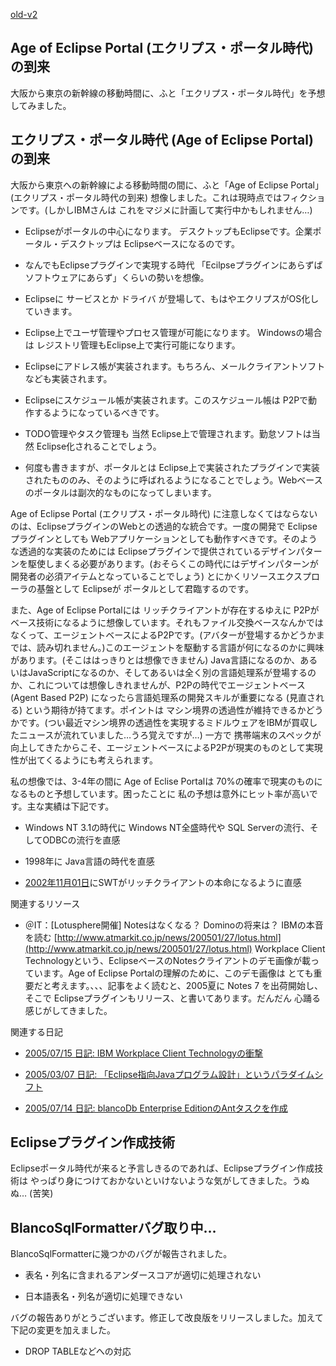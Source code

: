 [old-v2](ig050708-orig.html)

## Age of Eclipse Portal (エクリプス・ポータル時代) の到来

大阪から東京の新幹線の移動時間に、ふと「エクリプス・ポータル時代」を予想してみました。


## エクリプス・ポータル時代 (Age of Eclipse Portal) の到来

大阪から東京への新幹線による移動時間の間に、ふと「Age of Eclipse Portal」(エクリプス・ポータル時代の到来) 想像しました。これは現時点ではフィクションです。(しかしIBMさんは これをマジメに計画して実行中かもしれません…)


* Eclipseがポータルの中心になります。
  デスクトップもEclipseです。企業ポータル・デスクトップは Eclipseベースになるのです。
  
* なんでもEclipseプラグインで実現する時代
  「Ecilpseプラグインにあらずば ソフトウェアにあらず」くらいの勢いを想像。
  
* Eclipseに サービスとか ドライバ が登場して、もはやエクリプスがOS化していきます。
  
* Eclipse上でユーザ管理やプロセス管理が可能になります。
  Windowsの場合は レジストリ管理もEclipse上で実行可能になります。
  
* Eclipseにアドレス帳が実装されます。もちろん、メールクライアントソフトなども実装されます。
  
* Eclipseにスケジュール帳が実装されます。このスケジュール帳は P2Pで動作するようになっているべきです。
  
* TODO管理やタスク管理も 当然 Eclipse上で管理されます。勤怠ソフトは当然 Eclipse化されることでしょう。
  
* 何度も書きますが、ポータルとは Eclipse上で実装されたプラグインで実装されたもののみ、そのように呼ばれるようになることでしょう。Webベースのポータルは副次的なものになってしまいます。

Age of Eclipse Portal (エクリプス・ポータル時代) に注意しなくてはならないのは、EclipseプラグインのWebとの透過的な統合です。一度の開発で
Eclipseプラグインとしても Webアプリケーションとしても動作すべきです。そのような透過的な実装のためには Eclipseプラグインで提供されているデザインパターンを駆使しまくる必要があります。(おそらくこの時代にはデザインパターンが開発者の必須アイテムとなっていることでしょう) とにかくリソースエクスプローラの基盤として Eclipseが ポータルとして君臨するのです。

また、Age of Eclipse Portalには リッチクライアントが存在するゆえに P2Pがベース技術になるように想像しています。それもファイル交換ベースなんかではなくって、エージェントベースによるP2Pです。(アバターが登場するかどうかまでは、読み切れません。)このエージェントを駆動する言語が何になるのかに興味があります。(そこははっきりとは想像できません)
Java言語になるのか、あるいはJavaScriptになるのか、そしてあるいは全く別の言語処理系が登場するのか、これについては想像しきれませんが、P2Pの時代でエージェントベース
(Agent Based P2P) になったら言語処理系の開発スキルが重要になる (見直される) という期待が持てます。ポイントは マシン境界の透過性が維持できるかどうかです。(つい最近マシン境界の透過性を実現するミドルウェアをIBMが買収したニュースが流れていました…うろ覚えですが…) 一方で 携帯端末のスペックが向上してきたからこそ、エージェントベースによるP2Pが現実のものとして実現性が出てくるようにも考えられます。

私の想像では、3-4年の間に Age of Eclise Portalは 70%の確率で現実のものになるものと予想しています。困ったことに 私の予想は意外にヒット率が高いです。主な実績は下記です。


* Windows NT 3.1の時代に Windows NT全盛時代や SQL Serverの流行、そしてODBCの流行を直感
  
* 1998年に Java言語の時代を直感
  
* [2002年11月01日](../2002/ig021101.html)にSWTがリッチクライアントの本命になるように直感

関連するリソース


* ＠IT：[Lotusphere開催] Notesはなくなる？ Dominoの将来は？ IBMの本音を読む
  [http://www.atmarkit.co.jp/news/200501/27/lotus.html](http://www.atmarkit.co.jp/news/200501/27/lotus.html)
  Workplace Client Technologyという、EclipseベースのNotesクライアントのデモ画像が載っています。Age of Eclipse Portalの理解のために、このデモ画像は とても重要だと考えます。、、、記事をよく読むと、2005夏に
  Notes 7 を出荷開始し、そこで Eclipseプラグインもリリース、と書いてあります。だんだん 心踊る感じがしてきました。

関連する日記


* [2005/07/15 日記: IBM Workplace Client Technologyの衝撃](ig050715.html)
  
* [2005/03/07 日記: 「Eclipse指向Javaプログラム設計」というパラダイムシフト](ig050307.html)
  
* [2005/07/14 日記: blancoDb Enterprise EditionのAntタスクを作成](ig050714.html)

## Eclipseプラグイン作成技術

Eclipseポータル時代が来ると予言しきるのであれば、Eclipseプラグイン作成技術は やっぱり身につけておかないといけないような気がしてきました。うぬぬ… (苦笑)

## BlancoSqlFormatterバグ取り中…

BlancoSqlFormatterに幾つかのバグが報告されました。


* 表名・列名に含まれるアンダースコアが適切に処理されない
  
* 日本語表名・列名が適切に処理できない

バグの報告ありがとうございます。修正して改良版をリリースしました。加えて下記の変更を加えました。


* DROP TABLEなどへの対応